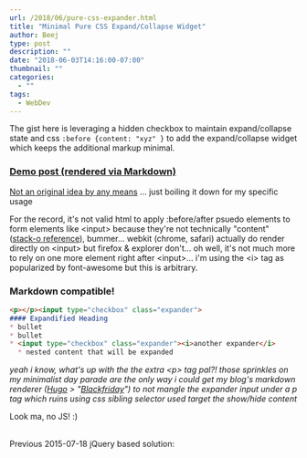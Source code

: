 ```yaml
---
url: /2018/06/pure-css-expander.html
title: "Minimal Pure CSS Expand/Collapse Widget"
author: Beej
type: post
description: ""
date: "2018-06-03T14:16:00-07:00"
thumbnail: ""
categories:
  - ""
tags:
  - WebDev
---
```


The gist here is leveraging a hidden checkbox to maintain expand/collapse state and css `:before {content: "xyz" }` to add the expand/collapse widget which keeps the additional markup minimal.

### [Demo post (rendered via Markdown)](/2015/04/osx-v2p.html)

[Not an original idea by any means](https://css-tricks.com/the-checkbox-hack/#article-header-id-1) ... just boiling it down for my specific usage

For the record, it's not valid html to apply :before/after psuedo elements to form elements like &lt;input&gt; because they're not technically "content" ([stack-o reference](http://stackoverflow.com/questions/12831620/is-the-before-pseudo-element-allowed-on-an-inputtype-checkbox)), bummer... webkit (chrome, safari) actually do render directly on &lt;input&gt; but firefox & explorer don't... oh well, it's not much more to rely on one more element right after &lt;input&gt;... i'm using the &lt;i&gt; tag as popularized by font-awesome but this is arbitrary.

### Markdown compatible!
```markdown
<p></p><input type="checkbox" class="expander">
#### Expandified Heading
* bullet 
* bullet
* <input type="checkbox" class="expander"><i>another expander</i>
  * nested content that will be expanded
```
_yeah i know, what's up with the the extra &lt;p&gt; tag pal?! those sprinkles on my minimalist day parade are the only way i could get my blog's markdown renderer ([Hugo](https://gohugo.io/) &gt; "[Blackfriday](https://github.com/russross/blackfriday)") to not mangle the expander input under a p tag which ruins using css sibling selector used target the show/hide content_

Look ma, no JS! :)
<script async src="//jsfiddle.net/h3c3cb3m/110/embed/result,css,html/dark/"></script>

<br/>
Previous 2015-07-18 jQuery based solution:
<script async src="//jsfiddle.net/h3c3cb3m/91/embed/js,html,css,result/dark/"></script>

